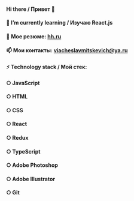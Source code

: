 #### Hi there / Привет 👋

#### 🌱 I’m currently learning / Изучаю React.js 
#### 💬 Moe резюме: [hh.ru](https://hh.ru/resume/fca2907eff0956c1490039ed1f6e66646c586b)
#### 📫 Мои контакты: viacheslavmitskevich@ya.ru

#### ⚡ Technology stack / Мой стек: 
#### ○ JavaScript 
#### ○ HTML 
#### ○ CSS 
#### ○ React 
#### ○ Redux
#### ○ TypeScript  
#### ○ Adobe Photoshop
#### ○ Adobe Illustrator
#### ○ Git

<!--
**MechaniCell/MechaniCell** is a ✨ _special_ ✨ repository because its `README.md` (this file) appears on your GitHub profile.

Here are some ideas to get you started:

- 👯 I’m looking to collaborate on ...
- 🤔 I’m looking for help with ...
- 💬 Ask me about ...
- 📫 How to reach me: ...
- 😄 Pronouns: ...
- ⚡ Fun fact: ...
-->
